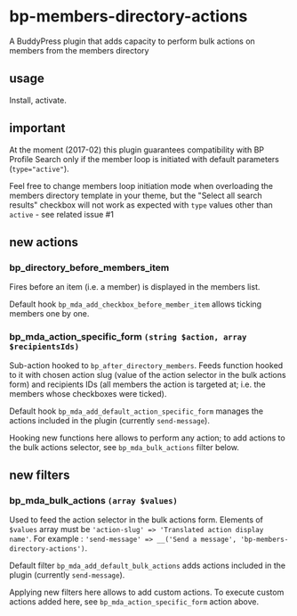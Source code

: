 # bp-members-directory-actions
A BuddyPress plugin that adds capacity to perform bulk actions on members from the members directory

## usage
Install, activate.

## important
At the moment (2017-02) this plugin guarantees compatibility with BP Profile
Search only if the member loop is initiated with default parameters (`type="active"`).

Feel free to change members loop initiation mode when overloading the members directory
template in your theme, but the "Select all search results" checkbox will not work
as expected with `type` values other than `active` - see related issue #1

## new actions

### bp_directory_before_members_item
Fires before an item (i.e. a member) is displayed in the members list.

Default hook `bp_mda_add_checkbox_before_member_item` allows ticking members one by one.

### bp_mda_action_specific_form `(string $action, array $recipientsIds)`
Sub-action hooked to `bp_after_directory_members`. Feeds function hooked to it with chosen action slug (value of the action selector in the bulk actions form) and recipients IDs (all members the action is targeted at; i.e. the members whose checkboxes were ticked).

Default hook `bp_mda_add_default_action_specific_form` manages the actions included in the plugin (currently `send-message`).

Hooking new functions here allows to perform any action; to add actions to the bulk actions selector, see `bp_mda_bulk_actions` filter below.

## new filters

### bp_mda_bulk_actions `(array $values)`
Used to feed the action selector in the bulk actions form. Elements of `$values` array must be `'action-slug' => 'Translated action display name'`. For example : `'send-message' => __('Send a message', 'bp-members-directory-actions')`.

Default filter `bp_mda_add_default_bulk_actions` adds actions included in the plugin (currently `send-message`).

Applying new filters here allows to add custom actions. To execute custom actions added here, see `bp_mda_action_specific_form` action above.
